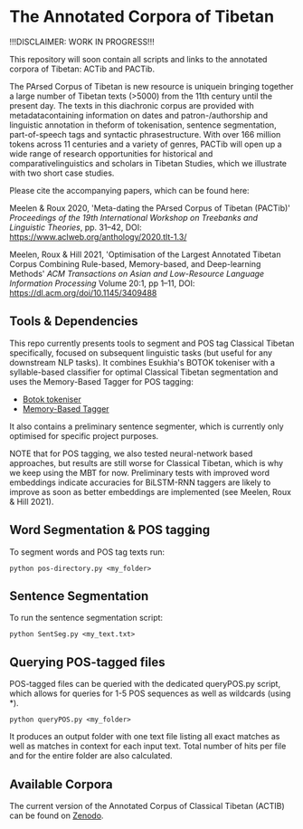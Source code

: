 # The Annotated Corpora of Tibetan

!!!DISCLAIMER: WORK IN PROGRESS!!!

This repository will soon contain all scripts and links to the annotated corpora of Tibetan: ACTib and PACTib.

The PArsed Corpus of Tibetan is new resource is uniquein bringing together a large number of Tibetan texts (>5000) from the 11th century until the present day. The texts in this diachronic corpus are provided with metadatacontaining information on dates and patron-/authorship and linguistic annotation in theform of tokenisation, sentence segmentation, part-of-speech tags and syntactic phrasestructure. With over 166 million tokens across 11 centuries and a variety of genres, PACTib will open up a wide range of research opportunities for historical and comparativelinguistics and scholars in Tibetan Studies, which we illustrate with two short case studies.

Please cite the accompanying papers, which can be found here:

Meelen & Roux 2020, 'Meta-dating the PArsed Corpus of Tibetan (PACTib)' *Proceedings of the 19th International Workshop on Treebanks and Linguistic Theories*, pp. 31–42, DOI: https://www.aclweb.org/anthology/2020.tlt-1.3/

Meelen, Roux & Hill 2021, 'Optimisation of the Largest Annotated Tibetan Corpus Combining Rule-based, Memory-based, and Deep-learning Methods' *ACM Transactions on Asian and Low-Resource Language Information Processing* Volume 20:1, pp 1–11, DOI: https://dl.acm.org/doi/10.1145/3409488

## Tools & Dependencies

This repo currently presents tools to segment and POS tag Classical Tibetan specifically, focused on subsequent linguistic tasks (but useful for any downstream NLP tasks). It combines Esukhia's BOTOK tokeniser with a syllable-based classifier for optimal Classical Tibetan segmentation and uses the Memory-Based Tagger for POS tagging:

- [Botok tokeniser](https://github.com/Esukhia/botok)
- [Memory-Based Tagger](https://github.com/LanguageMachines/mbt/)

It also contains a preliminary sentence segmenter, which is currently only optimised for specific project purposes.

NOTE that for POS tagging, we also tested neural-network based approaches, but results are still worse for Classical Tibetan, which is why we keep using the MBT for now. Preliminary tests with improved word embeddings indicate accuracies for BiLSTM-RNN taggers are likely to improve as soon as better embeddings are implemented (see Meelen, Roux & Hill 2021).

## Word Segmentation & POS tagging

To segment words and POS tag texts run:

`python pos-directory.py <my_folder>`

## Sentence Segmentation

To run the sentence segmentation script:

`python SentSeg.py <my_text.txt>`

## Querying POS-tagged files

POS-tagged files can be queried with the dedicated queryPOS.py script, which allows for queries for 1-5 POS sequences as well as wildcards (using \*).

`python queryPOS.py <my_folder>`

It produces an output folder with one text file listing all exact matches as well as matches in context for each input text. Total number of hits per file and for the entire folder are also calculated.

## Available Corpora

The current version of the Annotated Corpus of Classical Tibetan (ACTIB) can be found on [Zenodo](https://zenodo.org/record/3951503#.Yh5VWsanxqs).
